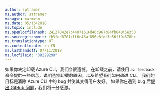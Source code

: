```yaml
---
author: sptramer
ms.author: sttramer
manager: carmonm
ms.date: 05/16/2018
ms.topic: include
ms.openlocfilehash: 24127042e7c44071616d46c967c84fb648f5e353
ms.sourcegitcommit: fb3fed8701aff6c46af856e8fdc3e56ff9a678bc
ms.translationtype: HT
ms.contentlocale: zh-CN
ms.lasthandoff: 07/11/2018
ms.locfileid: "38229298"
---
```

如果你决定卸载 Azure CLI，我们会很遗憾。 在卸载之前，请使用 `az feedback` 命令提供一些信息，说明选择卸载的原因，以及希望我们如何改进 CLI。 我们的目标是消除 Azure CLI 中的 bug 并使其变得用户友好。 如果你在遇到 bug 后[提出 GitHub 问题](https://github.com/Azure/azure-cli/issues)，我们将十分感激。
